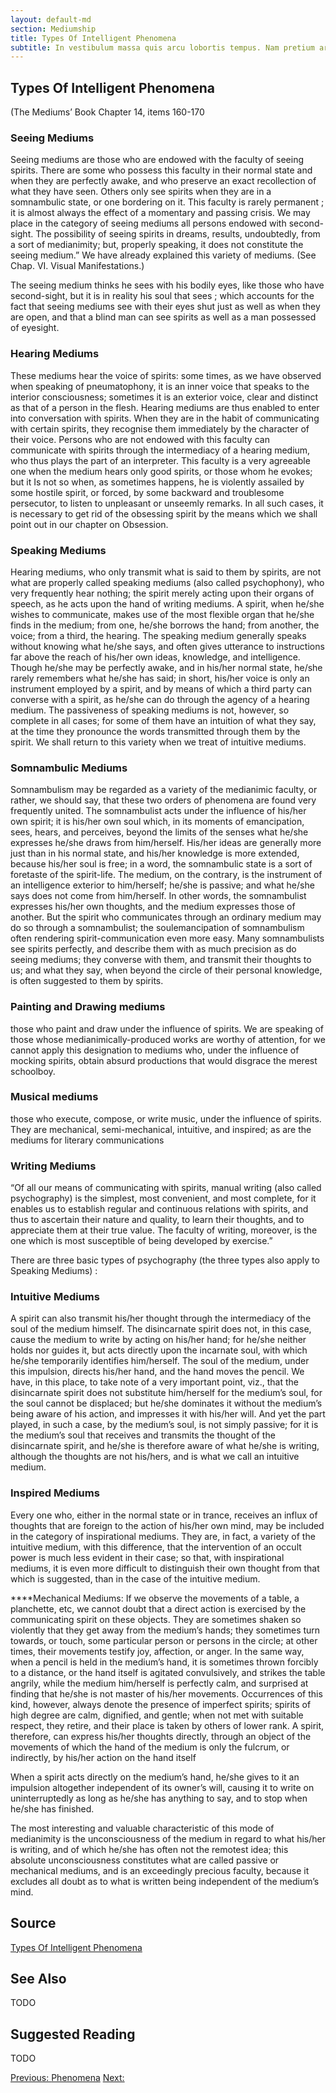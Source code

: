 ```yaml
---
layout: default-md
section: Mediumship
title: Types Of Intelligent Phenomena
subtitle: In vestibulum massa quis arcu lobortis tempus. Nam pretium arcu in odio vulputate luctus.
---
```


## Types Of Intelligent Phenomena

(The Mediums’ Book Chapter 14, items 160-170

### Seeing Mediums
Seeing mediums are those who are endowed with the faculty of seeing spirits. There are some who possess this faculty in their normal state and when they are perfectly awake, and who preserve an exact recollection of what they have seen. Others only see spirits when they are in a somnambulic state, or one bordering on it. This faculty is rarely permanent ; it is almost always the effect of a momentary and passing crisis. We may place in the category of seeing mediums all persons endowed with second-sight. The possibility of seeing spirits in dreams, results, undoubtedly, from a sort of medianimity; but, properly speaking, it does not constitute the seeing medium.” We have already explained this variety of mediums. (See Chap. VI. Visual Manifestations.)

The seeing medium thinks he sees with his bodily eyes, like those who have second-sight, but it is in reality his soul that sees ; which accounts for the fact that seeing mediums see with their eyes shut just as well as when they are open, and that a blind man can see spirits as well as a man possessed of eyesight.

### Hearing Mediums
These mediums hear the voice of spirits: some times, as we have observed when speaking of pneumatophony, it is an inner voice that speaks to the interior consciousness; sometimes it is an exterior voice, clear and distinct as that of a person in the flesh. Hearing mediums are thus enabled to enter into conversation with spirits. When they are in the habit of communicating with certain spirits, they recognise them immediately by the character of their voice. Persons who are not endowed with this faculty can communicate with spirits through the intermediacy of a hearing medium, who thus plays the part of an interpreter. This faculty is a very agreeable one when the medium hears only good spirits, or those whom he evokes; but it Is not so when, as sometimes happens, he is violently assailed by some hostile spirit, or forced, by some backward and troublesome persecutor, to listen to unpleasant or unseemly remarks. In all such cases, it is necessary to get rid of the obsessing spirit by the means which we shall point out in our chapter on Obsession.

### Speaking Mediums
Hearing mediums, who only transmit what is said to them by spirits, are not what are properly called speaking mediums (also called psychophony), who very frequently hear nothing; the spirit merely acting upon their organs of speech, as he acts upon the hand of writing mediums. A spirit, when he/she wishes to communicate, makes use of the most flexible organ that he/she finds in the medium; from one, he/she borrows the hand; from another, the voice; from a third, the hearing. The speaking medium generally speaks without knowing what he/she says, and often gives utterance to instructions far above the reach of his/her own ideas, knowledge, and intelligence. Though he/she may be perfectly awake, and in his/her normal state, he/she rarely remembers what he/she has said; in short, his/her voice is only an instrument employed by a spirit, and by means of which a third party can converse with a spirit, as he/she can do through the agency of a hearing medium. The passiveness of speaking mediums is not, however, so complete in all cases; for some of them have an intuition of what they say, at the time they pronounce the words transmitted through them by the spirit. We shall return to this variety when we treat of intuitive mediums.

### Somnambulic Mediums
Somnambulism may be regarded as a variety of the medianimic faculty, or rather, we should say, that these two orders of phenomena are found very frequently united. The somnambulist acts under the influence of his/her own spirit; it is his/her own soul which, in its moments of emancipation, sees, hears, and perceives, beyond the limits of the senses what he/she expresses he/she draws from him/herself. His/her ideas are generally more just than in his normal state, and his/her knowledge is more extended, because his/her soul is free; in a word, the somnambulic state is a sort of foretaste of the spirit-life. The medium, on the contrary, is the instrument of an intelligence exterior to him/herself; he/she is passive; and what he/she says does not come from him/herself. In other words, the somnambulist expresses his/her own thoughts, and the medium expresses those of another. But the spirit who communicates through an ordinary medium may do so through a somnambulist; the soulemancipation of somnambulism often rendering spirit-communication even more easy. Many somnambulists see spirits perfectly, and describe them with as much precision as do seeing mediums; they converse with them, and transmit their thoughts to us; and what they say, when beyond the circle of their personal knowledge, is often suggested to them by spirits.

### Painting and Drawing mediums
those who paint and draw under the influence of spirits. We are speaking of those whose medianimically-produced works are worthy of attention, for we cannot apply this designation to mediums who, under the influence of mocking spirits, obtain absurd productions that would disgrace the merest schoolboy.

### Musical mediums
those who execute, compose, or write music, under the influence of spirits. They are mechanical, semi-mechanical, intuitive, and inspired; as are the mediums for literary communications

### Writing Mediums
“Of all our means of communicating with spirits, manual writing (also called psychography) is the simplest, most convenient, and most complete, for it enables us to establish regular and continuous relations with spirits, and thus to ascertain their nature and quality, to learn their thoughts, and to appreciate them at their true value. The faculty of writing, moreover, is the one which is most susceptible of being developed by exercise.”

There are three basic types of psychography (the three types also apply to Speaking Mediums) :

### Intuitive Mediums
A spirit can also transmit his/her thought through the intermediacy of the soul of the medium himself. The disincarnate spirit does not, in this case, cause the medium to write by acting on his/her hand; for he/she neither holds nor guides it, but acts directly upon the incarnate soul, with which he/she temporarily identifies him/herself. The soul of the medium, under this impulsion, directs his/her hand, and the hand moves the pencil. We have, in this place, to take note of a very important point, viz., that the disincarnate spirit does not substitute him/herself for the medium’s soul, for the soul cannot be displaced; but he/she dominates it without the medium’s being aware of his action, and impresses it with his/her will. And yet the part played, in such a case, by the medium’s soul, is not simply passive; for it is the medium’s soul that receives and transmits the thought of the disincarnate spirit, and he/she is therefore aware of what he/she is writing, although the thoughts are not his/hers, and is what we call an intuitive medium.

### Inspired Mediums
Every one who, either in the normal state or in trance, receives an influx of thoughts that are foreign to the action of his/her own mind, may be included in the category of inspirational mediums. They are, in fact, a variety of the intuitive medium, with this difference, that the intervention of an occult power is much less evident in their case; so that, with inspirational mediums, it is even more difficult to distinguish their own thought from that which is suggested, than in the case of the intuitive medium.

****Mechanical Mediums: If we observe the movements of a table, a planchette, etc, we cannot doubt that a direct action is exercised by the communicating spirit on these objects. They are sometimes shaken so violently that they get away from the medium’s hands; they sometimes turn towards, or touch, some particular person or persons in the circle; at other times, their movements testify joy, affection, or anger. In the same way, when a pencil is held in the medium’s hand, it is sometimes thrown forcibly to a distance, or the hand itself is agitated convulsively, and strikes the table angrily, while the medium him/herself is perfectly calm, and surprised at finding that he/she is not master of his/her movements. Occurrences of this kind, however, always denote the presence of imperfect spirits; spirits of high degree are calm, dignified, and gentle; when not met with suitable respect, they retire, and their place is taken by others of lower rank. A spirit, therefore, can express his/her thoughts directly, through an object of the movements of which the hand of the medium is only the fulcrum, or indirectly, by his/her action on the hand itself

When a spirit acts directly on the medium’s hand, he/she gives to it an impulsion altogether independent of its owner’s will, causing it to write on uninterruptedly as long as he/she has anything to say, and to stop when he/she has finished.

The most interesting and valuable characteristic of this mode of medianimity is the unconsciousness of the medium in regard to what his/her is writing, and of which he/she has often not the remotest idea; this absolute unconsciousness constitutes what are called passive or mechanical mediums, and is an exceedingly precious faculty, because it excludes all doubt as to what is written being independent of the medium’s mind.

## Source
[Types Of Intelligent Phenomena](http://www.sgny.org/spiritism-guide/mediumship/communication-workings/)

## See Also
TODO


## Suggested Reading
TODO



<a href="" class="button">Previous: </a>
<a href="./" class="button special">Phenomena</a>
<a href="" class="button">Next: </a>
